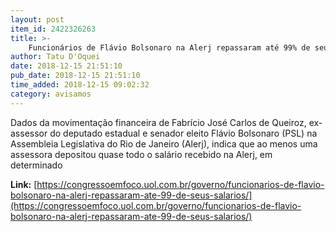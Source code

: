 ```yaml
---
layout: post
item_id: 2422326263
title: >-
    Funcionários de Flávio Bolsonaro na Alerj repassaram até 99% de seus salários
author: Tatu D'Oquei
date: 2018-12-15 21:51:10
pub_date: 2018-12-15 21:51:10
time_added: 2018-12-15 09:02:32
category: avisamos
---
```


Dados da movimentação financeira de Fabrício José Carlos de Queiroz, ex-assessor do deputado estadual e senador eleito Flávio Bolsonaro (PSL) na Assembleia Legislativa do Rio de Janeiro (Alerj), indica que ao menos uma assessora depositou quase todo o salário recebido na Alerj, em determinado

**Link:** [https://congressoemfoco.uol.com.br/governo/funcionarios-de-flavio-bolsonaro-na-alerj-repassaram-ate-99-de-seus-salarios/](https://congressoemfoco.uol.com.br/governo/funcionarios-de-flavio-bolsonaro-na-alerj-repassaram-ate-99-de-seus-salarios/)

